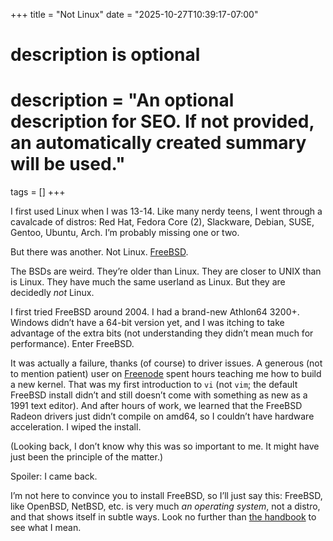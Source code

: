 +++
title = "Not Linux"
date = "2025-10-27T10:39:17-07:00"

#
# description is optional
#
# description = "An optional description for SEO. If not provided, an automatically created summary will be used."

tags = []
+++

I first used Linux when I was 13-14. Like many nerdy teens, I went through a cavalcade of distros: Red Hat, Fedora Core (2), Slackware, Debian, SUSE, Gentoo, Ubuntu, Arch. I’m probably missing one or two.

But there was another. Not Linux. [FreeBSD](https://www.freebsd.org).

The BSDs are weird. They’re older than Linux. They are closer to UNIX than is Linux. They have much the same userland as Linux. But they are decidedly *not* Linux.

I first tried FreeBSD around 2004. I had a brand-new Athlon64 3200+. Windows didn’t have a 64-bit version yet, and I was itching to take advantage of the extra bits (not understanding they didn’t mean much for performance). Enter FreeBSD.

It was actually a failure, thanks (of course) to driver issues. A generous (not to mention patient) user on [Freenode](https://en.wikipedia.org/wiki/Freenode) spent hours teaching me how to build a new kernel. That was my first introduction to `vi` (not `vim`; the default FreeBSD install didn’t and still doesn’t come with something as new as a 1991 text editor). And after hours of work, we learned that the FreeBSD Radeon drivers just didn’t compile on amd64, so I couldn’t have hardware acceleration. I wiped the install.

(Looking back, I don’t know why this was so important to me. It might have just been the principle of the matter.)

Spoiler: I came back.

I’m not here to convince you to install FreeBSD, so I’ll just say this: FreeBSD, like OpenBSD, NetBSD, etc. is very much *an operating system*, not a distro, and that shows itself in subtle ways. Look no further than [the handbook](https://docs.freebsd.org/en/books/handbook/) to see what I mean.

